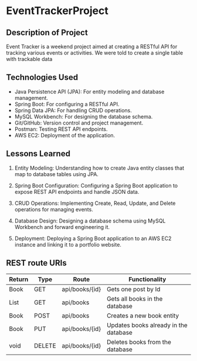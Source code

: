 <!DOCTYPE html>
<html>
<head>
	<meta charset="utf-8">
	<meta name="viewport" content="width=device-width, initial-scale=1">

</head>
<body>

# EventTrackerProject

## Description of Project

Event Tracker is a weekend project aimed at creating a RESTful API for tracking various events or activities. We were told to create a single table with trackable data 

## Technologies Used

- Java Persistence API (JPA): For entity modeling and database management.
- Spring Boot: For configuring a RESTful API.
- Spring Data JPA: For handling CRUD operations.
- MySQL Workbench: For designing the database schema.
- Git/GitHub: Version control and project management.
- Postman: Testing REST API endpoints.
- AWS EC2: Deployment of the application.




## Lessons Learned

1. Entity Modeling: Understanding how to create Java entity classes that map to database tables using JPA.

2. Spring Boot Configuration: Configuring a Spring Boot application to expose REST API endpoints and handle JSON data.

3. CRUD Operations: Implementing Create, Read, Update, and Delete operations for managing events.

4. Database Design: Designing a database schema using MySQL Workbench and forward engineering it.

5. Deployment: Deploying a Spring Boot application to an AWS EC2 instance and linking it to a portfolio website.

## REST route URIs 

| Return 		| Type	 | Route				  |	Functionality						  |
|---------------|--------|------------------------|---------------------------------------|
| Book   		| GET 	 | api/books/{id}		  | Gets one post by Id					  |
| List <Book>	| GET 	 | api/books			  | Gets all books in the database		  |
| Book		  	| POST   | api/books			  | Creates a new book entity		      |
| Book          | PUT	 | api/books/{id}		  | Updates books already in the database |
| void          | DELETE | api/books/{id}		  | Deletes books from the database	      |
</body>
</html>